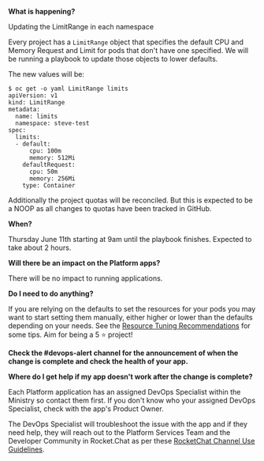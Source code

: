 
**What is happening?**

Updating the LimitRange in each namespace

Every project has a `LimitRange` object that specifies the default CPU and Memory Request and Limit for pods that don't have one specified. We will be running a playbook to update those objects to lower defaults.

The new values will be:

```
$ oc get -o yaml LimitRange limits
apiVersion: v1
kind: LimitRange
metadata:
  name: limits
  namespace: steve-test
spec:
  limits:
  - default:
      cpu: 100m
      memory: 512Mi
    defaultRequest:
      cpu: 50m
      memory: 256Mi
    type: Container
```

Additionally the project quotas will be reconciled. But this is expected to be a NOOP as all changes to quotas have been tracked in GitHub.

**When?**

Thursday June 11th starting at 9am until the playbook finishes. Expected to take about 2 hours.

**Will there be an impact on the Platform apps?**

There will be no impact to running applications.

**Do I need to do anything?**

If you are relying on the defaults to set the resources for your pods you may want to start setting them manually, either higher or lower than the defaults depending on your needs. See the [Resource Tuning Recommendations](https://developer.gov.bc.ca/Resource-Tuning-Recommendations) for some tips. Aim for being a 5 :star: project!

**Check the #devops-alert channel for the announcement of when the change is complete and check the health of your app.**

**Where do I get help if my app doesn't work after the change is complete?**

Each Platform application has an assigned DevOps Specialist within the Ministry so contact them first. If you don't know who your assigned DevOps Specialist, check with the app's Product Owner.

The DevOps Specialist will troubleshoot the issue with the app and if they need help, they will reach out to the Platform Services Team and the Developer Community in Rocket.Chat as per these [RocketChat Channel Use Guidelines](
https://developer.gov.bc.ca/Getting-human-support-for-issues-not-covered-by-devops-requests).
